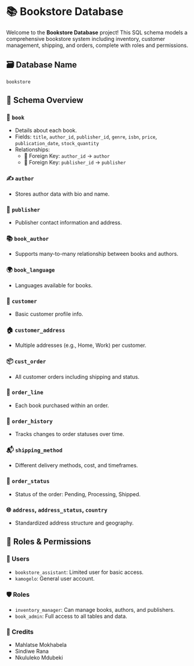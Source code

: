 # 📚 Bookstore Database

Welcome to the **Bookstore Database** project! This SQL schema models a comprehensive bookstore system including inventory,
customer management, shipping, and orders, complete with roles and permissions.

## 🗃️ Database Name
`bookstore`

## 🧱 Schema Overview

### 📖 `book`
- Details about each book.
- Fields: `title`, `author_id`, `publisher_id`, `genre`, `isbn`, `price`, `publication_date`, `stock_quantity`
- Relationships:
  - 🔗 Foreign Key: `author_id` → `author`
  - 🔗 Foreign Key: `publisher_id` → `publisher`

### ✍️ `author`
- Stores author data with bio and name.

### 🏢 `publisher`
- Publisher contact information and address.

### 📚 `book_author`
- Supports many-to-many relationship between books and authors.

### 🌍 `book_language`
- Languages available for books.

### 👥 `customer`
- Basic customer profile info.

### 🏠 `customer_address`
- Multiple addresses (e.g., Home, Work) per customer.

### 📦 `cust_order`
- All customer orders including shipping and status.

### 🧾 `order_line`
- Each book purchased within an order.

### 📜 `order_history`
- Tracks changes to order statuses over time.

### 📬 `shipping_method`
- Different delivery methods, cost, and timeframes.

### 🧾 `order_status`
- Status of the order: Pending, Processing, Shipped.

### 🌐 `address`, `address_status`, `country`
- Standardized address structure and geography.

## 🔐 Roles & Permissions

### 👤 Users
- `bookstore_assistant`: Limited user for basic access.
- `kamogelo`: General user account.

### 🛡️ Roles
- `inventory_manager`: Can manage books, authors, and publishers.
- `book_admin`: Full access to all tables and data.

### 🧡 Credits
- Mahlatse Mokhabela
- Sindiwe Rana
- Nkululeko Mdubeki

